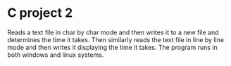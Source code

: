 # C project 2

Reads a text file in char by char mode and then writes it to a new file and determines the time it takes. Then similarly reads the text file in line by line mode and then writes it displaying the time it takes. The program runs in both windows and linux systems.
